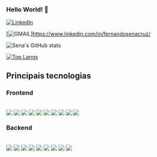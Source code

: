 ### Hello World! 👋


[![LinkedIn](https://img.shields.io/badge/LinkedIn-0077B5?style=for-the-badge&logo=linkedin&logoColor=white)](https://www.linkedin.com/in/fernandosenacruz/)

[![GMAIL](https://img.shields.io/badge/Gmail-D14836?style=for-the-badge&logo=gmail&logoColor=white)]https://www.linkedin.com/in/fernandosenacruz/

![Sena's GitHub stats](https://github-readme-stats.vercel.app/api?username=fernandosenacruz&show_icons=true&theme=onedark)

[![Top Langs](https://github-readme-stats.vercel.app/api/top-langs/?username=fernandosenacruz&layout=compact&theme=onedark)](https://github.com/anuraghazra/github-readme-stats)


## Principais tecnologias

### Frontend
<div style='display: inline_block'><br/>
<img align='center'src='https://img.shields.io/badge/eslint-3A33D1?style=for-the-badge&logo=eslint&logoColor=white'/>
  <img align='center'src='https://img.shields.io/badge/HTML-239120?style=for-the-badge&logo=html5&logoColor=white'/>
  <img align='center'src='https://img.shields.io/badge/CSS-239120?&style=for-the-badge&logo=css3&logoColor=white'/>
  <img align='center'src='https://img.shields.io/badge/Bootstrap-563D7C?style=for-the-badge&logo=bootstrap&logoColor=white'/>
  <img align='center'src='https://img.shields.io/badge/Material%20UI-007FFF?style=for-the-badge&logo=mui&logoColor=white'/>
  <img align='center'src='https://img.shields.io/badge/Flask-000000?style=for-the-badge&logo=flask&logoColor=white'/>
  <img align='center'src='https://img.shields.io/badge/next.js-000000?style=for-the-badge&logo=nextdotjs&logoColor=white'/>  
  <img align='center'src='https://img.shields.io/badge/React-20232A?style=for-the-badge&logo=react&logoColor=61DAFB'/>  
  <img align='center'src='https://img.shields.io/badge/Redux-593D88?style=for-the-badge&logo=redux&logoColor=white'/>  
  <img align='center'src='https://img.shields.io/badge/JavaScript-F7DF1E?style=for-the-badge&logo=javascript&logoColor=black'/>  
</div>

### Backend
<div style='display: inline_block'><br/>
  <img align='center'src='https://img.shields.io/badge/MySQL-005C84?style=for-the-badge&logo=mysql&logoColor=white'/>
  <img align='center'src='https://img.shields.io/badge/MongoDB-4EA94B?style=for-the-badge&logo=mongodb&logoColor=white'/>
  <img align='center'src='https://img.shields.io/badge/Docker-2CA5E0?style=for-the-badge&logo=docker&logoColor=white'/>  
  <img align='center'src='https://img.shields.io/badge/Express.js-000000?style=for-the-badge&logo=express&logoColor=white'/>  
  <img align='center'src='https://img.shields.io/badge/Node.js-339933?style=for-the-badge&logo=nodedotjs&logoColor=white'/>  
  <img align='center'src='https://img.shields.io/badge/Insomnia-5849be?style=for-the-badge&logo=Insomnia&logoColor=white'/>  
  <img align='center'src='https://img.shields.io/badge/Postman-FF6C37?style=for-the-badge&logo=Postman&logoColor=white'/>
  <img align='center'src='https://img.shields.io/badge/TypeScript-007ACC?style=for-the-badge&logo=typescript&logoColor=white'/>  
  <img align='center'src='https://img.shields.io/badge/Python-FFD43B?style=for-the-badge&logo=python&logoColor=blue'/>  
</div>
